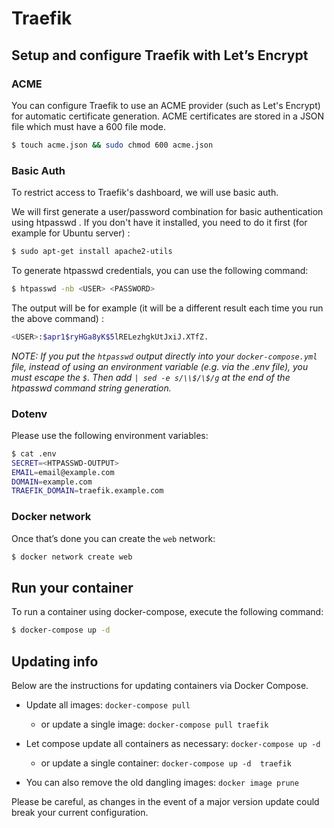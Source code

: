 # Traefik

## Setup and configure Traefik with Let’s Encrypt

### ACME

You can configure Traefik to use an ACME provider (such as Let's Encrypt) for automatic certificate generation. ACME certificates are stored in a JSON file which must have a 600 file mode.

```sh
$ touch acme.json && sudo chmod 600 acme.json
```

### Basic Auth

To restrict access to Traefik's dashboard, we will use basic auth.

We will first generate a user/password combination for basic authentication using htpasswd . If you don't have it installed, you need to do it first (for example for Ubuntu server) :

```sh
$ sudo apt-get install apache2-utils
```

To generate htpasswd credentials, you can use the following command:

```sh
$ htpasswd -nb <USER> <PASSWORD>
```

The output will be for example (it will be a different result each time you run the above command) :

```sh
<USER>:$apr1$ryHGa8yK$5lRELezhgkUtJxiJ.XTfZ.
```

*NOTE: If you put the `htpasswd` output directly into your `docker-compose.yml` file, instead of using an environment variable (e.g. via the .env file), you must escape the `$`. Then add `| sed -e s/\\$/\$/g` at the end of the htpasswd command string generation.*

### Dotenv

Please use the following environment variables:

```sh
$ cat .env
SECRET=<HTPASSWD-OUTPUT>
EMAIL=email@example.com
DOMAIN=example.com
TRAEFIK_DOMAIN=traefik.example.com
```

### Docker network

Once that’s done you can create the `web` network:

```sh
$ docker network create web
```

## Run your container

To run a container using docker-compose, execute the following command:

```sh
$ docker-compose up -d
```

## Updating info

Below are the instructions for updating containers via Docker Compose.

- Update all images: `docker-compose pull`
  - or update a single image: `docker-compose pull traefik`

- Let compose update all containers as necessary: `docker-compose up -d`
  - or update a single container: `docker-compose up -d 
  traefik`
- You can also remove the old dangling images: `docker image prune`

Please be careful, as changes in the event of a major version update could break your current configuration.

